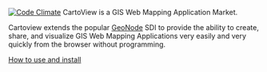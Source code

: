 [![Code Climate](https://codeclimate.com/github/cartologic/cartoview/badges/gpa.svg)](https://codeclimate.com/github/cartologic/cartoview)
CartoView is a GIS Web Mapping Application Market.

Cartoview extends the popular [GeoNode](http://geonode.org/) SDI to provide the ability to create, share, and visualize GIS Web Mapping Applications very easily and very quickly from the browser without programming.

[How to use and install](http://cartologic.github.io)
